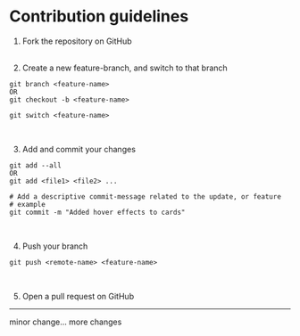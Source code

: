 # Contribution guidelines
1. Fork the repository on GitHub    
&nbsp;

3. Create a new feature-branch, and switch to that branch
```
git branch <feature-name>
OR
git checkout -b <feature-name>
```
```
git switch <feature-name>
```
&nbsp;

3. Add and commit your changes
```
git add --all
OR
git add <file1> <file2> ...
```  
```
# Add a descriptive commit-message related to the update, or feature
# example
git commit -m "Added hover effects to cards"
```
&nbsp;

4. Push your branch
```
git push <remote-name> <feature-name>
```  
&nbsp;

5. Open a pull request on GitHub
---


minor change...
more changes

